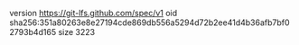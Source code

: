version https://git-lfs.github.com/spec/v1
oid sha256:351a80263e8e27194cde869db556a5294d72b2ee41d4b36afb7bf02793b4d165
size 3223
